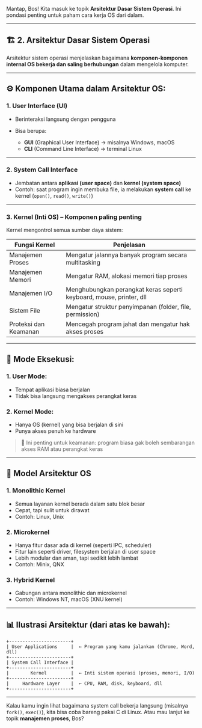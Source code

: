 Mantap, Bos! Kita masuk ke topik **Arsitektur Dasar Sistem Operasi**. Ini pondasi penting untuk paham cara kerja OS dari dalam.

---

## 🏗️ 2. Arsitektur Dasar Sistem Operasi

Arsitektur sistem operasi menjelaskan bagaimana **komponen-komponen internal OS bekerja dan saling berhubungan** dalam mengelola komputer.

---

## ⚙️ Komponen Utama dalam Arsitektur OS:

### 1. **User Interface (UI)**

* Berinteraksi langsung dengan pengguna
* Bisa berupa:

  * **GUI** (Graphical User Interface) → misalnya Windows, macOS
  * **CLI** (Command Line Interface) → terminal Linux

---

### 2. **System Call Interface**

* Jembatan antara **aplikasi (user space)** dan **kernel (system space)**
* Contoh: saat program ingin membuka file, ia melakukan **system call** ke kernel (`open()`, `read()`, `write()`)

---

### 3. **Kernel (Inti OS)** – Komponen paling penting

Kernel mengontrol semua sumber daya sistem:

| Fungsi Kernel         | Penjelasan                                                          |
| --------------------- | ------------------------------------------------------------------- |
| Manajemen Proses      | Mengatur jalannya banyak program secara multitasking                |
| Manajemen Memori      | Mengatur RAM, alokasi memori tiap proses                            |
| Manajemen I/O         | Menghubungkan perangkat keras seperti keyboard, mouse, printer, dll |
| Sistem File           | Mengatur struktur penyimpanan (folder, file, permission)            |
| Proteksi dan Keamanan | Mencegah program jahat dan mengatur hak akses proses                |

---

## 🧩 Mode Eksekusi:

### 1. **User Mode**:

* Tempat aplikasi biasa berjalan
* Tidak bisa langsung mengakses perangkat keras

### 2. **Kernel Mode**:

* Hanya OS (kernel) yang bisa berjalan di sini
* Punya akses penuh ke hardware

> 🔐 Ini penting untuk keamanan: program biasa gak boleh sembarangan akses RAM atau perangkat keras

---

## 🧱 Model Arsitektur OS

### 1. **Monolithic Kernel**

* Semua layanan kernel berada dalam satu blok besar
* Cepat, tapi sulit untuk dirawat
* Contoh: Linux, Unix

### 2. **Microkernel**

* Hanya fitur dasar ada di kernel (seperti IPC, scheduler)
* Fitur lain seperti driver, filesystem berjalan di user space
* Lebih modular dan aman, tapi sedikit lebih lambat
* Contoh: Minix, QNX

### 3. **Hybrid Kernel**

* Gabungan antara monolithic dan microkernel
* Contoh: Windows NT, macOS (XNU kernel)

---

## 📊 Ilustrasi Arsitektur (dari atas ke bawah):

```
+-----------------------+ 
| User Applications     |  ← Program yang kamu jalankan (Chrome, Word, dll)
+-----------------------+
| System Call Interface |
+-----------------------+
|        Kernel         |  ← Inti sistem operasi (proses, memori, I/O)
+-----------------------+
|     Hardware Layer    |  ← CPU, RAM, disk, keyboard, dll
+-----------------------+
```

---

Kalau kamu ingin lihat bagaimana system call bekerja langsung (misalnya `fork()`, `exec()`), kita bisa coba bareng pakai C di Linux. Atau mau lanjut ke topik **manajemen proses**, Bos?
